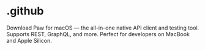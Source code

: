 # .github
Download Paw for macOS — the all-in-one native API client and testing tool. Supports REST, GraphQL, and more. Perfect for developers on MacBook and Apple Silicon.
